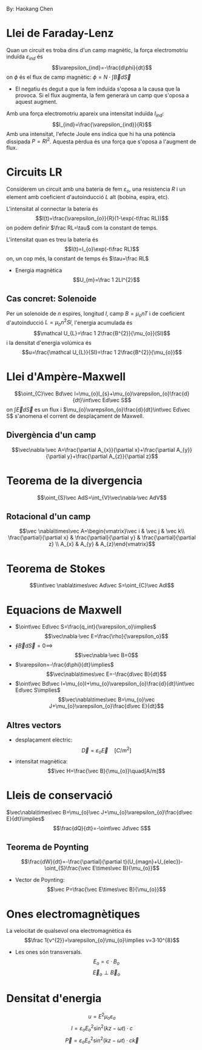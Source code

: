 By: Haokang Chen
# Llei de Faraday-Lenz
Quan un circuit es troba dins d'un camp magnètic, la força electromotriu induïda $\varepsilon_{ind}$ és $$\varepsilon_{ind}=-\frac{d\phi}{dt}$$ on $\phi$ és el flux de camp magnètic: $\phi=N·\int\vec Bd\vec S$ 
- El negatiu és degut a que la fem induïda s'oposa a la causa que la provoca.
	Si el flux augmenta, la fem generarà un camp que s'oposa a aquest augment.

Amb una força electromotriu apareix una intensitat induïda $I_{ind}$: $$I_{ind}=\frac{\varepsilon_{ind}}{R}$$
Amb una intensitat, l'efecte Joule ens indica que hi ha una potència dissipada $P=RI^{2}$. Aquesta pèrdua és una força que s'oposa a l'augment de flux.

# Circuits LR
Considerem un circuit amb una batería de fem $\varepsilon_{o}$, una resistencia $R$ i un element amb coeficient d'autoinducció $L$ alt (bobina, espira, etc).

L'intensitat al connectar la bateria és $$I(t)=\frac{\varepsilon_{o}}{R}(1-\exp(-t\frac RL))$$ on podem definir $\frac RL=\tau$ com la constant de temps.

L'intensitat quan es treu la bateria és $$I(t)=I_{o}\exp(-t\frac RL)$$ on, un cop més, la constant de temps és $\tau=\frac RL$

- Energia magnètica
$$U_{m}=\frac 1 2LI^{2}$$
## Cas concret: Solenoide
Per un solenoide de $n$ espires, longitud $l$, camp $B=\mu_{o}nT$ i de coeficient d'autoinducció $L=\mu_{o}n^{2}Sl$, l'energia acumulada és $$\mathcal U_{L}=\frac 1 2\frac{B^{2}}{\mu_{o}}(Sl)$$ i la densitat d'energia volúmica és $$u=\frac{\mathcal U_{L}}{Sl}=\frac 1 2\frac{B^{2}}{\mu_{o}}$$
# Llei d'Ampère-Maxwell
$$\oint_{C}\vec Bd\vec l=\mu_{o}I_{s}+\mu_{o}\varepsilon_{o}\frac{d}{dt}\int\vec Ed\vec S$$
on $\int\vec Ed\vec S$ es un flux i $\mu_{o}\varepsilon_{o}\frac{d}{dt}\int\vec Ed\vec S$ s'anomena el corrent de desplaçament de Maxwell.

## Divergència d'un camp
$$\vec\nabla·\vec A=\frac{\partial A_{x}}{\partial x}+\frac{\partial A_{y}}{\partial y}+\frac{\partial A_{z}}{\partial z}$$
# Teorema de la divergencia
$$\oint_{S}\vec AdS=\int_{V}\vec\nabla·\vec AdV$$
## Rotacional d'un camp
$$\vec \nabla\times\vec A=\begin{vmatrix}\vec i & \vec j & \vec k\\ \frac{\partial}{\partial x} & \frac{\partial}{\partial y} & \frac{\partial}{\partial z} \\ A_{x} & A_{y} & A_{z}\end{vmatrix}$$
# Teorema de Stokes
$$\int\vec \nabla\times\vec Ad\vec S=\oint_{C}\vec Adl$$
# Equacions de Maxwell
- $\oint\vec Ed\vec S=\frac{q_int}{\varepsilon_o}\implies$ $$\vec\nabla·\vec E=\frac{\rho}{\varepsilon_o}$$
- $\oint\vec Bd\vec S=0\implies$ $$\vec\nabla·\vec B=0$$
- $\varepsilon=-\frac{d\phi}{dt}\implies$ $$\vec\nabla\times\vec E=-\frac{d\vec B}{dt}$$
- $\oint\vec Bd\vec l=\mu_{o}I+\mu_{o}\varepsilon_{o}\frac{d}{dt}\int\vec Ed\vec S\implies$ $$\vec\nabla\times\vec B=\mu_{o}\vec J+\mu_{o}\varepsilon_{o}\frac{d\vec E}{dt}$$
## Altres vectors
- desplaçament elèctric: $$\vec D=\varepsilon_{o}\vec E\quad[C/m^{2}]$$
- intensitat magnètica: $$\vec H=\frac{\vec B}{\mu_{o}}\quad[A/m]$$
# Lleis de conservació
$\vec\nabla\times\vec B=\mu_{o}\vec J+\mu_{o}\varepsilon_{o}\frac{d\vec E}{dt}\implies$ $$\frac{dQ}{dt}=-\oint\vec Jd\vec S$$
## Teorema de Poynting

$$\frac{dW}{dt}=-\frac{\partial}{\partial t}(U_{magn}+U_{elec})-\oint_{S}\frac{\vec E\times\vec B}{\mu_{o}}$$
- Vector de Poynting: $$\vec P=\frac{\vec E\times\vec B}{\mu_{o}}$$

# Ones electromagnètiques
La velocitat de qualsevol ona electromagnètica és $$\frac 1{v^{2}}=\varepsilon_{o}\mu_{o}\implies v=3·10^{8}$$
- Les ones són transversals.
$$E_{o}=c·B_{o}$$
$$\vec E_{o}\perp\vec B_{o}$$

# Densitat d'energia
$$u=E^{2}\mu_{o}\varepsilon_{o}$$
$$I=\varepsilon_{o}E_{o}^{2}\sin ^{2}(kz-\omega t)·c$$
$$\vec P=\varepsilon_{o}E_{o}^{2}\sin^{2}(kz-\omega t)·c\vec k$$

